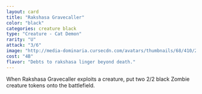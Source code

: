 ```yaml
---
layout: card
title: "Rakshasa Gravecaller"
color: "black"
categories: creature black
type: "Creature - Cat Demon"
rarity: "U"
attack: "3/6"
image: "http://media-dominaria.cursecdn.com/avatars/thumbnails/68/410/200/283/635618479287910118.png"
cost: "4B"
flavor: "Debts to rakshasa linger beyond death."
---
```


When Rakshasa Gravecaller exploits a creature, put two 2/2 black Zombie creature tokens onto the battlefield.
